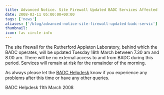 ```yaml
---
title: Advanced Notice. Site Firewall Updated BADC Services Affected
date: 2008-03-11 05:00:00+00:00
tags: ['news']
aliases: ['/blog/advanced-notice-site-firewall-updated-badc-servic']
thumbnail: 
icon: fas circle-info
---
```



The site firewall for the Rutherford Appleton Laboratory, behind which the BADC operates, will be updated Tuesday 18th March between 7.30 am and 8.00 am. There will be no external access to and from BADC during this period. Services will remain at risk for the remainder of the morning.

 
 
As always please let the [BADC Helpdesk](mailto:badc@rl.ac.uk) know if you experience any problems after this time or have any other queries.
 
BADC Helpdesk
11th March 2008



